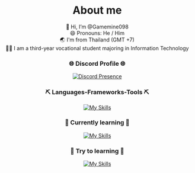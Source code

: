 <div align="center">

<h1>About me</h1>

👋 Hi, I’m @Gamemine098
<br/>
😄 Pronouns: He / Him
<br/>
🌏 I'm from Thailand (GMT +7)
<br/>
🧑‍🎓 I am a third-year vocational student majoring in Information Technology

### 🌐 Discord Profile 🌐
[![Discord Presence](https://lanyard.cnrad.dev/api/594483633662984192?bg=1a1b26&borderRadius=10px&hideDiscrim=true&showDisplayName=true&hideActivity=whenNotUsed)](https://discord.com/users/594483633662984192)

### ⛏️ Languages-Frameworks-Tools ⛏️
[![My Skills](https://skillicons.dev/icons?i=html,css,tailwindcss,bootstrap,mysql)](https://skillicons.dev)

### 🧭 Currently learning 🧭
[![My Skills](https://skillicons.dev/icons?i=js,php,laravel,py,pr,ps,ae)](https://skillicons.dev)

### 🤯 Try to learning 🤯
[![My Skills](https://skillicons.dev/icons?i=java,kotlin,lua)](https://skillicons.dev)

</div>
